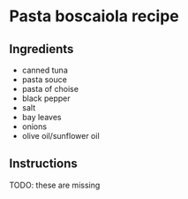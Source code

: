 # Pasta boscaiola recipe


## Ingredients

- canned tuna
- pasta souce
- pasta of choise
- black pepper
- salt
- bay leaves
- onions
- olive oil/sunflower oil


## Instructions

TODO: these are missing